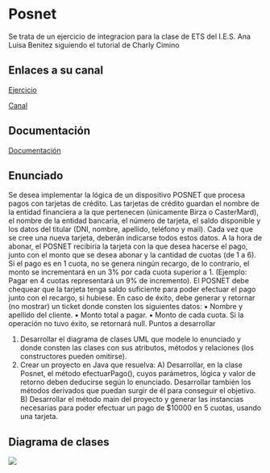 # Posnet

Se trata de un ejercicio de integracion para la clase de ETS del I.E.S. Ana Luisa Benitez siguiendo el tutorial de Charly Cimino

## Enlaces a su canal

[Ejercicio](https://www.youtube.com/watch?v=g_ZINDMzi3c&list=PLOw7b-NX043ZalJyvLeCj_YIH8f0sU0iG&index=7)

[Canal](https://www.youtube.com/@CharlyCimino)

## Documentación

[Documentación](https://leonardojesusfiguval.github.io/Ejercicio-integrador/dist/javadoc/postnet/package-summary.html)

## Enunciado

Se desea implementar la lógica de un dispositivo POSNET que procesa pagos con tarjetas de crédito.
Las tarjetas de crédito guardan el nombre de la entidad financiera a la que pertenecen (únicamente Birza o CasterMard), el nombre de la entidad bancaria, el número de tarjeta, el saldo disponible y los datos del titular (DNI, nombre, apellido, teléfono y mail). Cada vez que se cree una nueva tarjeta, deberán indicarse todos estos datos.
A la hora de abonar, el POSNET recibiría la tarjeta con la que desea hacerse el pago, junto con el monto que se desea abonar y la cantidad de cuotas (de 1 a 6).
Si el pago es en 1 cuota, no se genera ningún recargo, de lo contrario, el monto se incrementará en un 3% por cada cuota superior a 1. (Ejemplo: Pagar en 4 cuotas representará un 9% de incremento).
El POSNET debe chequear que la tarjeta tenga saldo suficiente para poder efectuar el pago junto con el recargo, si hubiese. En caso de éxito, debe generar y retornar (no mostrar) un ticket donde consten los siguientes datos:
▪ Nombre y apellido del cliente.
▪ Monto total a pagar.
▪ Monto de cada cuota.
Si la operación no tuvo éxito, se retornará null.
Puntos a desarrollar
1) Desarrollar el diagrama de clases UML que modele lo enunciado y donde consten las clases con sus atributos, métodos y relaciones (los constructores pueden omitirse).
2) Crear un proyecto en Java que resuelva:
A) Desarrollar, en la clase Posnet, el método efectuarPago(), cuyos parámetros, lógica y valor de retorno deben deducirse según lo enunciado. Desarrollar también los métodos derivados que puedan surgir de él para conseguir el objetivo.
B) Desarrollar el método main del proyecto y generar las instancias necesarias para poder efectuar un pago de $10000 en 5 cuotas, usando una tarjeta. 

## Diagrama de clases

![](https://i.imgur.com/FHw7zmx.png)
